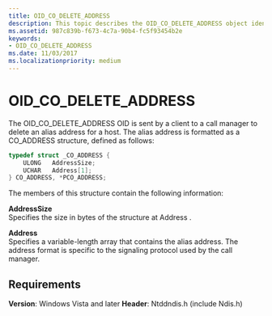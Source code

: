 ```yaml
---
title: OID_CO_DELETE_ADDRESS
description: This topic describes the OID_CO_DELETE_ADDRESS object identifier (OID).
ms.assetid: 987c839b-f673-4c7a-90b4-fc5f93454b2e
keywords:
- OID_CO_DELETE_ADDRESS
ms.date: 11/03/2017
ms.localizationpriority: medium
---
```


# OID_CO_DELETE_ADDRESS

The OID_CO_DELETE_ADDRESS OID is sent by a client to a call manager to delete an alias address for a host. The alias address is formatted as a CO_ADDRESS structure, defined as follows:

```c++
typedef struct _CO_ADDRESS {
    ULONG   AddressSize;
    UCHAR   Address[1];
} CO_ADDRESS, *PCO_ADDRESS; 
```

The members of this structure contain the following information:

**AddressSize**  
Specifies the size in bytes of the structure at Address .

**Address**  
Specifies a variable-length array that contains the alias address. The address format is specific to the signaling protocol used by the call manager.

## Requirements

**Version**: Windows Vista and later
**Header**: Ntddndis.h (include Ndis.h)

